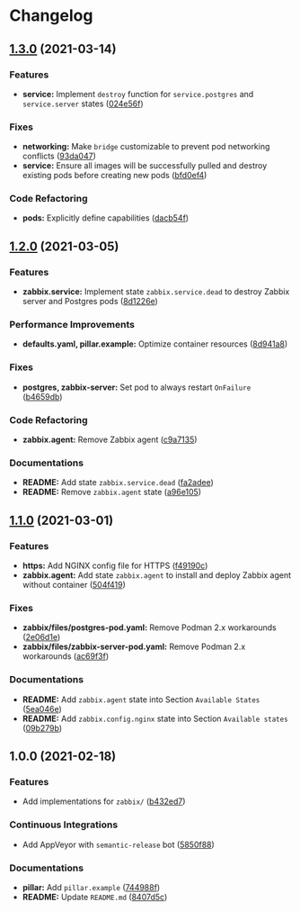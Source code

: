 # Changelog

## [1.3.0](https://github.com/extra2000/zabbix-formula/compare/v1.2.0...v1.3.0) (2021-03-14)


### Features

* **service:** Implement `destroy` function for `service.postgres` and `service.server` states ([024e56f](https://github.com/extra2000/zabbix-formula/commit/024e56f5efc8078ce2efdfe9a3dc8cafa61eef25))


### Fixes

* **networking:** Make `bridge` customizable to prevent pod networking conflicts ([93da047](https://github.com/extra2000/zabbix-formula/commit/93da047c30f213453db1228dd26debac7f8f0062))
* **service:** Ensure all images will be successfully pulled and destroy existing pods before creating new pods ([bfd0ef4](https://github.com/extra2000/zabbix-formula/commit/bfd0ef44cff1c3297dbf379f597ae1f8b9e5673d))


### Code Refactoring

* **pods:** Explicitly define capabilities ([dacb54f](https://github.com/extra2000/zabbix-formula/commit/dacb54fa1d731f40c67afc2e80e82e0fe1a9d915))

## [1.2.0](https://github.com/extra2000/zabbix-formula/compare/v1.1.0...v1.2.0) (2021-03-05)


### Features

* **zabbix.service:** Implement state `zabbix.service.dead` to destroy Zabbix server and Postgres pods ([8d1226e](https://github.com/extra2000/zabbix-formula/commit/8d1226eb17d4f0b4f71a219e29e1c6e29e747c6e))


### Performance Improvements

* **defaults.yaml, pillar.example:** Optimize container resources ([8d941a8](https://github.com/extra2000/zabbix-formula/commit/8d941a8babd5fd7e3f31f03ab829cd3d7e2c5d80))


### Fixes

* **postgres, zabbix-server:** Set pod to always restart `OnFailure` ([b4659db](https://github.com/extra2000/zabbix-formula/commit/b4659db9811907ae34202e5b7239f8b4af13fcf5))


### Code Refactoring

* **zabbix.agent:** Remove Zabbix agent ([c9a7135](https://github.com/extra2000/zabbix-formula/commit/c9a71356edf4b40e641289073a05eefd3a8f3596))


### Documentations

* **README:** Add state `zabbix.service.dead` ([fa2adee](https://github.com/extra2000/zabbix-formula/commit/fa2adeead7bb88895ef96c8a70315d09548ef57a))
* **README:** Remove `zabbix.agent` state ([a96e105](https://github.com/extra2000/zabbix-formula/commit/a96e1053fbd33063f6c457da8ad297eee5995a34))

## [1.1.0](https://github.com/extra2000/zabbix-formula/compare/v1.0.0...v1.1.0) (2021-03-01)


### Features

* **https:** Add NGINX config file for HTTPS ([f49190c](https://github.com/extra2000/zabbix-formula/commit/f49190c2f1ef1ad1687cb9c055b4296905ffb6f0))
* **zabbix.agent:** Add state `zabbix.agent` to install and deploy Zabbix agent without container ([504f419](https://github.com/extra2000/zabbix-formula/commit/504f4196ad7606ce2259c90bd7db8e99c2156930))


### Fixes

* **zabbix/files/postgres-pod.yaml:** Remove Podman 2.x workarounds ([2e06d1e](https://github.com/extra2000/zabbix-formula/commit/2e06d1ee3a896717f817a659d4e15a1978225b53))
* **zabbix/files/zabbix-server-pod.yaml:** Remove Podman 2.x workarounds ([ac69f3f](https://github.com/extra2000/zabbix-formula/commit/ac69f3f93a90610363b64e0da4274a14d02c59e5))


### Documentations

* **README:** Add `zabbix.agent` state into Section `Available States` ([5ea046e](https://github.com/extra2000/zabbix-formula/commit/5ea046ed89e1c92b9dbaa85aff74aeea7c269694))
* **README:** Add `zabbix.config.nginx` state into Section `Available states` ([09b279b](https://github.com/extra2000/zabbix-formula/commit/09b279b1011bd780f1ca02abd956dfbce1ad1285))

## 1.0.0 (2021-02-18)


### Features

* Add implementations for `zabbix/` ([b432ed7](https://github.com/extra2000/zabbix-formula/commit/b432ed7b4a1de66846257dc8450e5b964a9a7018))


### Continuous Integrations

* Add AppVeyor with `semantic-release` bot ([5850f88](https://github.com/extra2000/zabbix-formula/commit/5850f88bbf05cddd94b1a6d2a9eac1ecda3dc3f5))


### Documentations

* **pillar:** Add `pillar.example` ([744988f](https://github.com/extra2000/zabbix-formula/commit/744988f9c7bc4522d0123b1fef9f4a518c7bd131))
* **README:** Update `README.md` ([8407d5c](https://github.com/extra2000/zabbix-formula/commit/8407d5c070feef0cda659a2915018192a32f7009))
